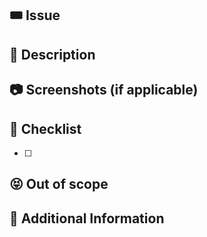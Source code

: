 ## 🎟️ Issue
## 📝  Description

<!-- Provide a brief description of the changes introduced by this pull request -->

## 📷 Screenshots (if applicable)

<!-- Include screenshots or GIFs that showcase the changes visually -->

## 📎 Checklist <!-- Things that should be checked by the reviewer -->

- [ ] 

## 😝 Out of scope <!--What are not included in this PR -->


## 📢 Additional Information

<!-- Add any additional information that might be relevant to the reviewer -->